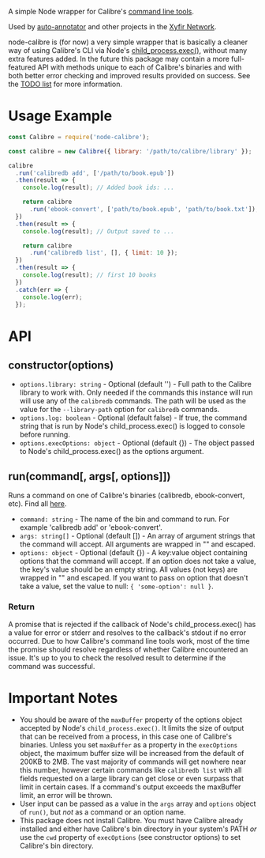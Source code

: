 A simple Node wrapper for Calibre's [command line tools](https://manual.calibre-ebook.com/generated/en/cli-index.html).

Used by [auto-annotator](https://github.com/Xyfir/auto-annotator) and other projects in the [Xyfir Network](https://xyfir.com/#/).

node-calibre is (for now) a very simple wrapper that is basically a cleaner way of using Calibre's CLI via Node's [child_process.exec()](https://nodejs.org/api/child_process.html#child_process_child_process_exec_command_options_callback), without many extra features added. In the future this package may contain a more full-featured API with methods unique to each of Calibre's binaries and with both better error checking and improved results provided on success. See the [TODO list](https://github.com/Xyfir/node-calibre/blob/master/TODO.md) for more information.

# Usage Example

```js
const Calibre = require('node-calibre');

const calibre = new Calibre({ library: '/path/to/calibre/library' });

calibre
  .run('calibredb add', ['/path/to/book.epub'])
  .then(result => {
    console.log(result); // Added book ids: ...

    return calibre
      .run('ebook-convert', ['path/to/book.epub', 'path/to/book.txt']);
  })
  .then(result => {
    console.log(result); // Output saved to ...

    return calibre
      .run('calibredb list', [], { limit: 10 });
  })
  .then(result => {
    console.log(result); // first 10 books
  })
  .catch(err => {
    console.log(err);
  });
```

# API

## constructor(options)

- `options.library: string` - Optional (default '') - Full path to the Calibre library to work with. Only needed if the commands this instance will run will use any of the `calibredb` commands. The path will be used as the value for the `--library-path` option for `calibredb` commands.
- `options.log: boolean` - Optional (default false) - If true, the command string that is run by Node's child_process.exec() is logged to console before running.
- `options.execOptions: object` - Optional (default {}) - The object passed to Node's child_process.exec() as the options argument.

## run(command[, args[, options]])

Runs a command on one of Calibre's binaries (calibredb, ebook-convert, etc). Find all [here](https://manual.calibre-ebook.com/generated/en/cli-index.html).

- `command: string` - The name of the bin and command to run. For example 'calibredb add' or 'ebook-convert'.
- `args: string[]` - Optional (default []) - An array of argument strings that the command will accept. All arguments are wrapped in "" and escaped.
- `options: object` - Optional (default {}) - A key:value object containing options that the command will accept. If an option does not take a value, the key's value should be an empty string. All values (not keys) are wrapped in "" and escaped. If you want to pass on option that doesn't take a value, set the value to null: `{ 'some-option': null }`.

### Return

A promise that is rejected if the callback of Node's child_process.exec() has a value for error or stderr and resolves to the callback's stdout if no error occurred. Due to how Calibre's command line tools work, most of the time the promise should resolve regardless of whether Calibre encountered an issue. It's up to you to check the resolved result to determine if the command was successful.

# Important Notes

- You should be aware of the `maxBuffer` property of the options object accepted by Node's `child_process.exec()`. It limits the size of output that can be received from a process, in this case one of Calibre's binaries. Unless you set `maxBuffer` as a property in the `execOptions` object, the maximum buffer size will be increased from the default of 200KB to 2MB. The vast majority of commands will get nowhere near this number, however certain commands like `calibredb list` with all fields requested on a large library can get close or even surpass that limit in certain cases. If a command's output exceeds the maxBuffer limit, an error will be thrown.
- User input can be passed as a value in the `args` array and `options` object of `run()`, but *not* as a command or an option name.
- This package does not install Calibre. You must have Calibre already installed and either have Calibre's bin directory in your system's PATH *or* use the `cwd` property of `execOptions` (see constructor options) to set Calibre's bin directory.